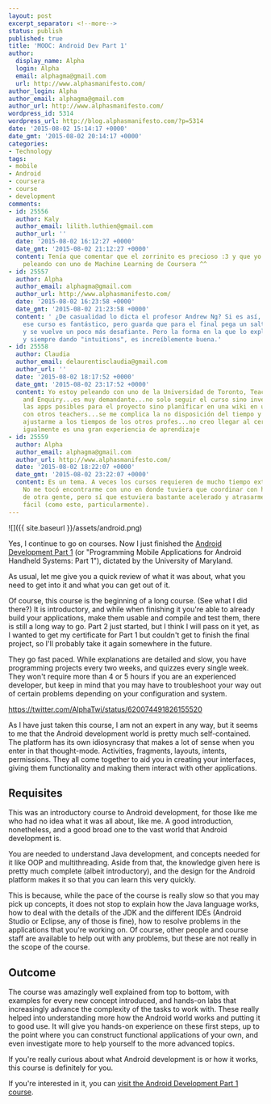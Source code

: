 ```yaml
---
layout: post
excerpt_separator: <!--more-->
status: publish
published: true
title: 'MOOC: Android Dev Part 1'
author:
  display_name: Alpha
  login: Alpha
  email: alphagma@gmail.com
  url: http://www.alphasmanifesto.com/
author_login: Alpha
author_email: alphagma@gmail.com
author_url: http://www.alphasmanifesto.com/
wordpress_id: 5314
wordpress_url: http://blog.alphasmanifesto.com/?p=5314
date: '2015-08-02 15:14:17 +0000'
date_gmt: '2015-08-02 20:14:17 +0000'
categories:
- Technology
tags:
- mobile
- Android
- coursera
- course
- development
comments:
- id: 25556
  author: Kaly
  author_email: lilith.luthien@gmail.com
  author_url: ''
  date: '2015-08-02 16:12:27 +0000'
  date_gmt: '2015-08-02 21:12:27 +0000'
  content: Tenía que comentar que el zorrinito es precioso :3 y que yo estoy
    peleando con uno de Machine Learning de Coursera ^^
- id: 25557
  author: Alpha
  author_email: alphagma@gmail.com
  author_url: http://www.alphasmanifesto.com/
  date: '2015-08-02 16:23:58 +0000'
  date_gmt: '2015-08-02 21:23:58 +0000'
  content: ' ¿De casualidad lo dicta el profesor Andrew Ng? Si es así,
    ese curso es fantástico, pero guarda que para el final pega un saltito
    y se vuelve un poco más desafiante. Pero la forma en la que lo explica,
    y siempre dando "intuitions", es increíblemente buena.'
- id: 25558
  author: Claudia
  author_email: delaurentisclaudia@gmail.com
  author_url: ''
  date: '2015-08-02 18:17:52 +0000'
  date_gmt: '2015-08-02 23:17:52 +0000'
  content: Yo estoy peleando con uno de la Universidad de Toronto, Teaching with Technology
    and Enquiry...es muy demandante...no solo seguir el curso sino investigar un poquito
    las apps posibles para el proyecto sino planificar en una wiki en un grupo conformado
    con otros teachers...se me complica la no disposición del tiempo y no poder
    ajustarme a los tiempos de los otros profes...no creo llegar al certificado, pero
    igualmente es una gran experiencia de aprendizaje
- id: 25559
  author: Alpha
  author_email: alphagma@gmail.com
  author_url: http://www.alphasmanifesto.com/
  date: '2015-08-02 18:22:07 +0000'
  date_gmt: '2015-08-02 23:22:07 +0000'
  content: Es un tema. A veces los cursos requieren de mucho tiempo extra de dedicación.
    No me tocó encontrarme con uno en donde tuviera que coordinar con horarios
    de otra gente, pero sí que estuviera bastante acelerado y atrasarme muy
    fácil (como este, particularmente).
---
```


![]({{ site.baseurl }}/assets/android.png)

Yes, I continue to go on courses. Now I just finished the [Android Development Part 1](https://www.coursera.org/course/androidpart1) (or "Programming Mobile Applications for Android Handheld Systems: Part 1"), dictated by the University of Maryland.

As usual, let me give you a quick review of what it was about, what you need to get into it and what you can get out of it.

<!--more-->

Of course, this course is the beginning of a long course. (See what I did there?) It is introductory, and while when finishing it you're able to already build your applications, make them usable and compile and test them, there is still a long way to go. Part 2 just started, but I think I will pass on it yet, as I wanted to get my certificate for Part 1 but couldn't get to finish the final project, so I'll probably take it again somewhere in the future.

They go fast paced. While explanations are detailed and slow, you have programming projects every two weeks, and quizzes every single week. They won't require more than 4 or 5 hours if you are an experienced developer, but keep in mind that you may have to troubleshoot your way out of certain problems depending on your configuration and system.

https://twitter.com/AlphaTwi/status/620074491826155520

As I have just taken this course, I am not an expert in any way, but it seems to me that the Android development world is pretty much self-contained. The platform has its own idiosyncrasy that makes a lot of sense when you enter in that thought-mode. Activities, fragments, layouts, intents, permissions. They all come together to aid you in creating your interfaces, giving them functionality and making them interact with other applications.

## Requisites

This was an introductory course to Android development, for those like me who had no idea what it was all about, like me. A good introduction, nonetheless, and a good broad one to the vast world that Android development is.

You are needed to understand Java development, and concepts needed for it like OOP and multithreading. Aside from that, the knowledge given here is pretty much complete (albeit introductory), and the design for the Android platform makes it so that you can learn this very quickly.

This is because, while the pace of the course is really slow so that you may pick up concepts, it does not stop to explain how the Java language works, how to deal with the details of the JDK and the different IDEs (Android Studio or Eclipse, any of those is fine), how to resolve problems in the applications that you're working on. Of course, other people and course staff are available to help out with any problems, but these are not really in the scope of the course.

## Outcome

The course was amazingly well explained from top to bottom, with examples for every new concept introduced, and hands-on labs that increasingly advance the complexity of the tasks to work with. These really helped into understanding more how the Android world works and putting it to good use. It will give you hands-on experience on these first steps, up to the point where you can construct functional applications of your own, and even investigate more to help yourself to the more advanced topics.

If you're really curious about what Android development is or how it works, this course is definitely for you.

If you're interested in it, you can [visit the Android Development Part 1 course](https://www.coursera.org/course/androidpart1).
